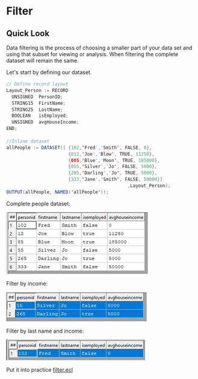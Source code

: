 # Filter

## Quick Look

Data filtering is the process of choosing a smaller part of your data set and using that subset for viewing or analysis. When filtering the complete dataset will remain the same.

Let's start by defining our dataset.

```java
// Define record layout
Layout_Person := RECORD
  UNSIGNED  PersonID;
  STRING15  FirstName;
  STRING25  LastName;
  BOOLEAN   isEmployed;
  UNSIGNED  avgHouseIncome;	
END;

//Inline dataset
allPeople := DATASET([ {102,'Fred','Smith', FALSE, 0},
                       {012,'Joe','Blow', TRUE, 11250},
                       {085,'Blue','Moon', TRUE, 185000},
                       {055,'Silver','Jo', FALSE, 5000},
                       {265,'Darling','Jo', TRUE, 5000},
                       {333,'Jane','Smith', FALSE, 50000}]
											 ,Layout_Person);
OUTPUT(allPeople, NAMED('allPeople'));
```
Complete people dataset:

![Complete People Dataset](./images/allPeople.jpg)

Filter by income:

![Filter Income](./images/Poeple_FilterIncome.JPG)

Filter by last name and income:

![Filter lastname income](./images/PeopleAndFilter.JPG)


Put it into practice [filter.ecl](/source/ecl/filter.ecl)